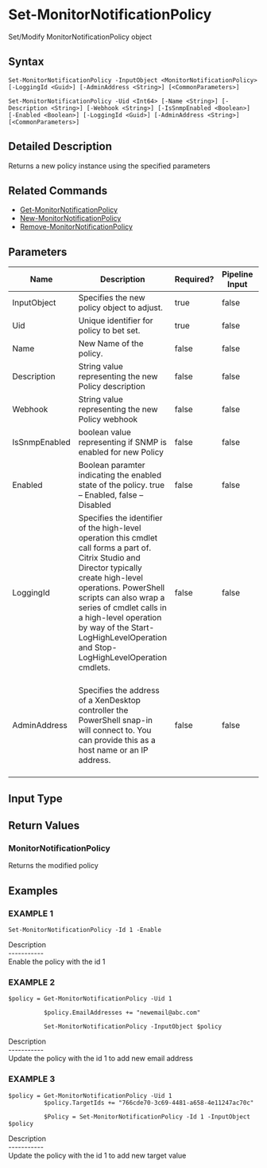 ﻿# Set-MonitorNotificationPolicy

   Set/Modify MonitorNotificationPolicy object

## Syntax
```
Set-MonitorNotificationPolicy -InputObject <MonitorNotificationPolicy> [-LoggingId <Guid>] [-AdminAddress <String>] [<CommonParameters>]

Set-MonitorNotificationPolicy -Uid <Int64> [-Name <String>] [-Description <String>] [-Webhook <String>] [-IsSnmpEnabled <Boolean>] [-Enabled <Boolean>] [-LoggingId <Guid>] [-AdminAddress <String>] [<CommonParameters>]
```

## Detailed Description
   Returns a new policy instance using the specified parameters

## Related Commands
  * [Get-MonitorNotificationPolicy](Get-MonitorNotificationPolicy.html)
  * [New-MonitorNotificationPolicy](New-MonitorNotificationPolicy.html)
  * [Remove-MonitorNotificationPolicy](Remove-MonitorNotificationPolicy.html)
## Parameters

| Name   | Description | Required? | Pipeline Input | Default Value |
| --- | --- | --- | --- | --- |
| InputObject | Specifies the new policy object to adjust. | true | false |  |
| Uid | Unique identifier for policy to bet set. | true | false |  |
| Name | New Name of the policy. | false | false |  |
| Description | String value representing the new Policy description | false | false |  |
| Webhook | String value representing the new Policy webhook | false | false |  |
| IsSnmpEnabled | boolean value representing if SNMP is enabled for new Policy | false | false |  |
| Enabled | Boolean paramter indicating the enabled state of the policy. true – Enabled, false – Disabled | false | false |  |
| LoggingId | Specifies the identifier of the high-level operation this cmdlet call forms a part of. Citrix Studio and Director typically create high-level operations. PowerShell scripts can also wrap a series of cmdlet calls in a high-level operation by way of the Start-LogHighLevelOperation and Stop-LogHighLevelOperation cmdlets. | false | false |  |
| AdminAddress | Specifies the address of a XenDesktop controller the PowerShell snap-in will connect to. You can provide this as a host name or an IP address. | false | false | Localhost. Once a value is provided by any cmdlet, this value becomes the default. |

## Input Type
### 
   
## Return Values
### MonitorNotificationPolicy
   Returns the modified policy
## Examples

### EXAMPLE 1
```
Set-MonitorNotificationPolicy -Id 1 -Enable
```
   Description<br>-----------<br>Enable the policy with the id 1
### EXAMPLE 2
```
$policy = Get-MonitorNotificationPolicy -Uid 1

          $policy.EmailAddresses += "newemail@abc.com"

          Set-MonitorNotificationPolicy -InputObject $policy
```
   Description<br>-----------<br>Update the policy with the id 1 to add new email address
### EXAMPLE 3
```
$policy = Get-MonitorNotificationPolicy -Uid 1
          $policy.TargetIds += "766cde70-3c69-4481-a658-4e11247ac70c"

          $Policy = Set-MonitorNotificationPolicy -Id 1 -InputObject $policy
```
   Description<br>-----------<br>Update the policy with the id 1 to add new target value
